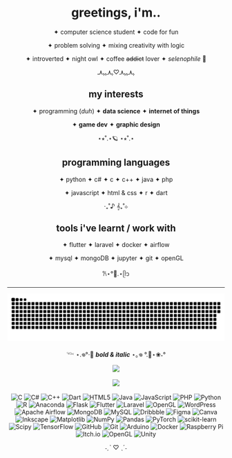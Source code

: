 <div align="center">
  
# greetings, i'm..


✦ computer science student
✦ code for fun

✦ problem solving
✦ mixing creativity with logic

✦ introverted
✦ night owl
✦ coffee ~~addict~~ lover
✦ _selenophile_ 🌙

ﮩ٨ـﮩﮩ٨ـ♡ﮩ٨ـﮩﮩ٨ـ

## my interests
✦ programming (_duh_)
✦ **data science** 
✦ **internet of things**

✦ **game dev**
✦ **graphic design**

⋆⭒˚.⋆🪐 ⋆⭒˚.⋆

## programming languages
✦ python
✦ c#
✦ c
✦ c++
✦ java
✦ php

✦ javascript
✦ html & css
✦ r
✦ dart


 ‧₊˚♪ 𝄞₊˚⊹
 
## tools i've learnt / work with
✦ flutter
✦ laravel
✦ docker
✦ airflow

✦ mysql
✦ mongoDB
✦ jupyter 
✦ git
✦ openGL

𐙚⋆°🦢.⋆ᥫ᭡


---

![Snake animation](https://raw.githubusercontent.com/yusrilia/yusrilia/output/github-contribution-grid-snake-dark.svg)

𓆝 ⋆.𖦹°‧🫧   _**bold & italic**_ ⋆｡𖦹 °.🐚⋆❀˖°

![](https://nirzak-streak-stats.vercel.app/?user=yusrilia&theme=synthwave&hide_border=false)

![](https://github-readme-stats.vercel.app/api/top-langs/?username=yusrilia&layout=compact&theme=dracula)


![C](https://img.shields.io/badge/c-%2300599C.svg?style=for-the-badge&logo=c&logoColor=white)
 ![C#](https://img.shields.io/badge/c%23-%23239120.svg?style=for-the-badge&logo=csharp&logoColor=white)
 ![C++](https://img.shields.io/badge/c++-%2300599C.svg?style=for-the-badge&logo=c%2B%2B&logoColor=white)
 ![Dart](https://img.shields.io/badge/dart-%230175C2.svg?style=for-the-badge&logo=dart&logoColor=white)
 ![HTML5](https://img.shields.io/badge/html5-%23E34F26.svg?style=for-the-badge&logo=html5&logoColor=white)
 ![Java](https://img.shields.io/badge/java-%23ED8B00.svg?style=for-the-badge&logo=openjdk&logoColor=white)
 ![JavaScript](https://img.shields.io/badge/javascript-%23323330.svg?style=for-the-badge&logo=javascript&logoColor=%23F7DF1E)
 ![PHP](https://img.shields.io/badge/php-%23777BB4.svg?style=for-the-badge&logo=php&logoColor=white)
 ![Python](https://img.shields.io/badge/python-3670A0?style=for-the-badge&logo=python&logoColor=ffdd54)
 ![R](https://img.shields.io/badge/r-%23276DC3.svg?style=for-the-badge&logo=r&logoColor=white)
 ![Anaconda](https://img.shields.io/badge/Anaconda-%2344A833.svg?style=for-the-badge&logo=anaconda&logoColor=white)
 ![Flask](https://img.shields.io/badge/flask-%23000.svg?style=for-the-badge&logo=flask&logoColor=white)
 ![Flutter](https://img.shields.io/badge/Flutter-%2302569B.svg?style=for-the-badge&logo=Flutter&logoColor=white)
 ![Laravel](https://img.shields.io/badge/laravel-%23FF2D20.svg?style=for-the-badge&logo=laravel&logoColor=white)
 ![OpenGL](https://img.shields.io/badge/OpenGL-%23FFFFFF.svg?style=for-the-badge&logo=opengl)
 ![WordPress](https://img.shields.io/badge/WordPress-%23117AC9.svg?style=for-the-badge&logo=WordPress&logoColor=white)
 ![Apache Airflow](https://img.shields.io/badge/Apache%20Airflow-017CEE?style=for-the-badge&logo=Apache%20Airflow&logoColor=white)
 ![MongoDB](https://img.shields.io/badge/MongoDB-%234ea94b.svg?style=for-the-badge&logo=mongodb&logoColor=white)
 ![MySQL](https://img.shields.io/badge/mysql-4479A1.svg?style=for-the-badge&logo=mysql&logoColor=white)
 ![Dribbble](https://img.shields.io/badge/Dribbble-EA4C89?style=for-the-badge&logo=dribbble&logoColor=white)
 ![Figma](https://img.shields.io/badge/figma-%23F24E1E.svg?style=for-the-badge&logo=figma&logoColor=white)
 ![Canva](https://img.shields.io/badge/Canva-%2300C4CC.svg?style=for-the-badge&logo=Canva&logoColor=white)
 ![Inkscape](https://img.shields.io/badge/Inkscape-e0e0e0?style=for-the-badge&logo=inkscape&logoColor=080A13)
 ![Matplotlib](https://img.shields.io/badge/Matplotlib-%23ffffff.svg?style=for-the-badge&logo=Matplotlib&logoColor=black)
 ![NumPy](https://img.shields.io/badge/numpy-%23013243.svg?style=for-the-badge&logo=numpy&logoColor=white)
 ![Pandas](https://img.shields.io/badge/pandas-%23150458.svg?style=for-the-badge&logo=pandas&logoColor=white)
 ![PyTorch](https://img.shields.io/badge/PyTorch-%23EE4C2C.svg?style=for-the-badge&logo=PyTorch&logoColor=white)
 ![scikit-learn](https://img.shields.io/badge/scikit--learn-%23F7931E.svg?style=for-the-badge&logo=scikit-learn&logoColor=white)
 ![Scipy](https://img.shields.io/badge/SciPy-%230C55A5.svg?style=for-the-badge&logo=scipy&logoColor=%white)
 ![TensorFlow](https://img.shields.io/badge/TensorFlow-%23FF6F00.svg?style=for-the-badge&logo=TensorFlow&logoColor=white)
 ![GitHub](https://img.shields.io/badge/github-%23121011.svg?style=for-the-badge&logo=github&logoColor=white)
 ![Git](https://img.shields.io/badge/git-%23F05033.svg?style=for-the-badge&logo=git&logoColor=white)
 ![Arduino](https://img.shields.io/badge/-Arduino-00979D?style=for-the-badge&logo=Arduino&logoColor=white)
 ![Docker](https://img.shields.io/badge/docker-%230db7ed.svg?style=for-the-badge&logo=docker&logoColor=white)
 ![Raspberry Pi](https://img.shields.io/badge/-Raspberry_Pi-C51A4A?style=for-the-badge&logo=Raspberry-Pi)
 ![Itch.io](https://img.shields.io/badge/Itch-%23FF0B34.svg?style=for-the-badge&logo=Itch.io&logoColor=white)
 ![OpenGL](https://img.shields.io/badge/OpenGL-white?logo=OpenGL&style=for-the-badge)
 ![Unity](https://img.shields.io/badge/unity-%23000000.svg?style=for-the-badge&logo=unity&logoColor=white)

 
˗ˏˋ ♡ ˎˊ˗


</div>


